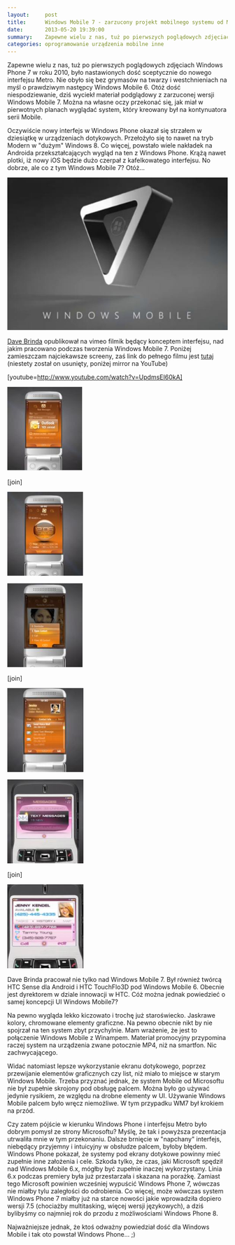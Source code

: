 ```yaml
---
layout:     post
title:      Windows Mobile 7 - zarzucony projekt mobilnego systemu od Microsoftu
date:       2013-05-20 19:39:00
summary:    Zapewne wielu z nas, tuż po pierwszych poglądowych zdjęciach Windows Phone 7 w roku 2010, było nastawionych dość sceptycznie do nowego interfejsu Metro. Nie obyło się bez grymasów na twarzy i westchnieniach na myśl o prawdziwym następcy Windows Mobile 6. Otóż dość niespodziewanie, dziś wyciekł mater...
categories: oprogramowanie urządzenia mobilne inne
---
```




Zapewne wielu z nas, tuż po pierwszych poglądowych zdjęciach Windows Phone 7 w roku 2010, było nastawionych dość sceptycznie do nowego interfejsu Metro. Nie obyło się bez grymasów na twarzy i westchnieniach na myśl o prawdziwym następcy Windows Mobile 6. Otóż dość niespodziewanie, dziś wyciekł materiał podglądowy z zarzuconej wersji Windows Mobile 7. Można na własne oczy przekonać się, jak miał w pierwotnych planach wyglądać system, który kreowany był na kontynuatora serii Mobile.

Oczywiście nowy interfejs w Windows Phone okazał się strzałem w dziesiątkę w urządzeniach dotykowych. Przełożyło się to nawet na tryb Modern w "dużym" Windows 8. Co więcej, powstało wiele nakładek na Androida przekształcających wygląd na ten z Windows Phone. Krążą nawet plotki, iż nowy iOS będzie dużo czerpał z kafelkowatego interfejsu. No dobrze, ale co z tym Windows Mobile 7? Otóż...



![desk](https://raw.githubusercontent.com/djfoxer/djfoxer.github.io/master/_img/2013-5-20-_92_/g_-_608x405_-_-_41386x20130520185249_0.jpg)



[Dave Brinda](http://www.brinda.com/) opublikował na vimeo filmik będący konceptem interfejsu, nad jakim pracowano podczas tworzenia Windows Mobile 7. Poniżej zamieszczam najciekawsze screeny, zaś link do pełnego filmu jest [tutaj](http://vimeo.com/66485693) (niestety został on usunięty, poniżej mirror na YouTube)

[youtube=http://www.youtube.com/watch?v=UpdmsEI60kA]



![desk](https://raw.githubusercontent.com/djfoxer/djfoxer.github.io/master/_img/2013-5-20-_92_/g_-_288x192_-_-_41386x20130520185732_0.jpg)

[join]

![desk](https://raw.githubusercontent.com/djfoxer/djfoxer.github.io/master/_img/2013-5-20-_92_/g_-_288x192_-_-_41386x20130520185736_0.jpg)




![desk](https://raw.githubusercontent.com/djfoxer/djfoxer.github.io/master/_img/2013-5-20-_92_/g_-_288x192_-_-_41386x20130520185745_0.jpg)

[join]

![desk](https://raw.githubusercontent.com/djfoxer/djfoxer.github.io/master/_img/2013-5-20-_92_/g_-_288x192_-_-_41386x20130520185752_0.jpg)




![desk](https://raw.githubusercontent.com/djfoxer/djfoxer.github.io/master/_img/2013-5-20-_92_/g_-_288x192_-_-_41386x20130520185756_0.jpg)

[join]

![desk](https://raw.githubusercontent.com/djfoxer/djfoxer.github.io/master/_img/2013-5-20-_92_/g_-_288x192_-_-_41386x20130520185800_0.jpg)



Dave Brinda pracował nie tylko nad Windows Mobile 7. Był również twórcą HTC Sense dla Android i HTC TouchFlo3D pod Windows Mobile 6. Obecnie jest dyrektorem w dziale innowacji w HTC. Cóż można jednak powiedzieć o samej koncepcji UI Windows Mobile7?

Na pewno wygląda lekko kiczowato i trochę już staroświecko. Jaskrawe kolory, chromowane elementy graficzne. Na pewno obecnie nikt by nie spojrzał na ten system zbyt przychylnie. Mam wrażenie, że jest to połączenie Windows Mobile z Winampem. Materiał promocyjny przypomina raczej system na urządzenia zwane potocznie MP4, niż na smartfon. Nic zachwycającego.

Widać natomiast lepsze wykorzystanie ekranu dotykowego, poprzez przewijanie elementów graficznych czy list, niż miało to miejsce w starym Windows Mobile. Trzeba przyznać jednak, że system Mobile od Microsoftu nie był zupełnie skrojony pod obsługę palcem. Można było go używać jedynie rysikiem, ze względu na drobne elementy w UI. Używanie Windows Mobile palcem było wręcz niemożliwe. W tym przypadku WM7 był krokiem na przód.  

Czy zatem pójście w kierunku Windows Phone i interfejsu Metro było dobrym pomysł ze strony Microsoftu? Myślę, że tak i powyższa prezentacja utrwaliła mnie w tym przekonaniu. Dalsze brnięcie w "napchany" interfejs, niebędący przyjemny i intuicyjny w obsłudze palcem, byłoby błędem. Windows Phone pokazał, że systemy pod ekrany dotykowe powinny mieć zupełnie inne założenia i cele. Szkoda tylko, że czas, jaki Microsoft spędził nad Windows Mobile 6.x, mógłby być zupełnie inaczej wykorzystany. Linia 6.x podczas premiery była już przestarzała i skazana na porażkę. Zamiast tego Microsoft powinien wcześniej wypuścić Windows Phone 7, wówczas nie miałby tylu zaległości do odrobienia. Co więcej, może wówczas system Windows Phone 7 miałby już na starce nowości jakie wprowadziła dopiero wersji 7.5 (chociażby multitasking, więcej wersji językowych), a dziś bylibyśmy co najmniej rok do przodu z możliwościami  Windows Phone 8. 

Najważniejsze jednak, że ktoś odważny powiedział dość dla Windows Mobile i tak oto powstał Windows Phone... ;)